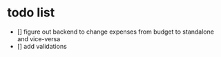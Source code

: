 # todo list

- [] figure out backend to change expenses from budget to standalone and vice-versa
- [] add validations
